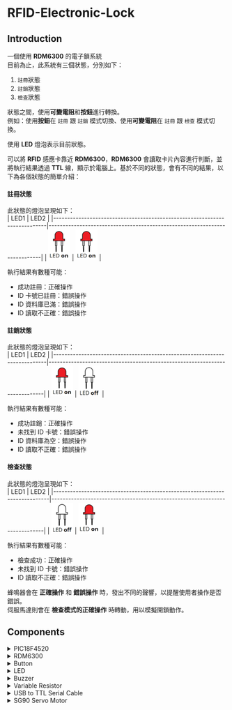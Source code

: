 # RFID-Electronic-Lock

## Introduction

一個使用 **RDM6300** 的電子鎖系統  
目前為止，此系統有三個狀態，分別如下：
1. ``註冊``狀態
2. ``註銷``狀態
3. ``檢查``狀態

狀態之間，使用**可變電阻**和**按鈕**進行轉換。  
例如：使用**按鈕**在 ``註冊`` 跟 ``註銷`` 模式切換、使用**可變電阻**在 ``註冊`` 跟 ``檢查`` 模式切換。

使用 **LED** 燈泡表示目前狀態。

可以將 **RFID** 感應卡靠近 **RDM6300**，**RDM6300** 會讀取卡片內容進行判斷，並將執行結果透過 **TTL** 線，顯示於電腦上。基於不同的狀態，會有不同的結果，以下為各個狀態的簡單介紹：

#### 註冊狀態
此狀態的燈泡呈現如下：  
  |                                   LED1                                    |                                   LED2                                    |
  |---------------------------------------------------------------------------|---------------------------------------------------------------------------|
  | <img src="./Images/States/LED on.png" alt="Check" width="50" height="70"> | <img src="./Images/States/LED on.png" alt="Check" width="50" height="70"> |
 
執行結果有數種可能：
* 成功註冊：正確操作
* ID 卡號已註冊：錯誤操作
* ID 資料庫已滿：錯誤操作
* ID 讀取不正確：錯誤操作

#### 註銷狀態
此狀態的燈泡呈現如下：  
  |                                   LED1                                    |                                    LED2                                    |
  |---------------------------------------------------------------------------|----------------------------------------------------------------------------|
  | <img src="./Images/States/LED on.png" alt="Check" width="50" height="70"> | <img src="./Images/States/LED off.png" alt="Check" width="50" height="70"> |

執行結果有數種可能：
* 成功註銷：正確操作
* 未找到 ID 卡號：錯誤操作
* ID 資料庫為空：錯誤操作
* ID 讀取不正確：錯誤操作

#### 檢查狀態
此狀態的燈泡呈現如下：  
  |                                    LED1                                    |                                    LED2                                   |
  |----------------------------------------------------------------------------|---------------------------------------------------------------------------|
  | <img src="./Images/States/LED off.png" alt="Check" width="50" height="70"> | <img src="./Images/States/LED on.png" alt="Check" width="50" height="70"> |

執行結果有數種可能：
* 檢查成功：正確操作
* 未找到 ID 卡號：錯誤操作
* ID 讀取不正確：錯誤操作

蜂鳴器會在 **正確操作** 和 **錯誤操作** 時，發出不同的聲響，以提醒使用者操作是否錯誤。  
伺服馬達則會在 **檢查模式的正確操作** 時轉動，用以模擬開鎖動作。

## Components

<details>
  <summary>PIC18F4520</summary>

  <img src="./Images/Components/PIC18F4520.jpg" alt="PIC18F4520" width="350" height="233">
  <img src="./Images/Components/PIC18F4520 Pinout Diagram.png" alt="Pinout Diagram" width="350">

  * 由於 **SG90 Motor** 跟 **Buzzer** 均需要使用 **PWM** 模式，故需要使用兩個 **PIC18F450** 晶片
    > 大部分元件都是接在第一個晶片（下面以 **Device1** 稱呼），只有 **TTL** 與 **Motor** 接在第二個晶片（以 **Device2** 稱呼）。  
    > 兩個晶片透過 **UART** 傳遞資訊，**Device1** 會先將資訊傳遞給電腦，再由電腦傳遞訊號給 **Device2**。

</details>

<details>
  <summary>RDM6300</summary>

  <img src="./Images/Components/RFID%20RDM6300%20Pinout%20Diagram.png" alt="RDM6300 PINOUT" width="280">
  <img src="./Images/Components/RDM6300%20Copper%20Coil.jpg" alt="RDM6300 Coil" width="200">
  <img src="./Images/Components/125kHz RFID Card.jpg" alt="125kHz RFID Card" width="320" height="200">


  |   RDM6300 Pin   |      Coil      |   PIC18F4520(1)    |
  |-----------------|----------------|--------------------|
  | `ANT1`          |  `Black Line`  |         X          |
  | `ANT2`          |   `Red Line`   |         X          |
  | `Vcc (below)`   |       X        |       `Vdd`        |
  | `GND (below)`   |       X        |       `Vss`        |
  | `TX`            |       X        |      `RC7/RX`      |

</details>
<details>
  <summary>Button</summary>

  <img src="./Images/Components/Button.jpg" alt="Button" width="200">

  |      Button      |                                                                         PIC18F4520(1)                                                                        |
  |------------------|--------------------------------------------------------------------------------------------------------------------------------------------------------------|
  |   ``One side``   | ``RB0/INT0`` → ``Resistor`` → ``Vdd``<br>&nbsp;&nbsp;&nbsp;&nbsp;&nbsp;&nbsp;&nbsp;&nbsp;&nbsp;&nbsp;&nbsp;&nbsp;&nbsp;&nbsp;&nbsp;&nbsp;&nbsp;→ ``One side``|
  | ``Another side`` |                                                                           ``Vss``                                                                            |

</details>
<details>
  <summary>LED</summary>

  <img src="./Images/Components/LED.jpg" alt="LED" width="200">

  |      LED1      |               PIC18F4520(1)             |
  |----------------|-----------------------------------------|
  |  ``Long Leg``  |``RA1/AN1`` → ``Resistor`` → ``Long Leg``|
  |  ``Short Leg`` |                 ``Vss``                 |

  |      LED2      |               PIC18F4520(1)             |
  |----------------|-----------------------------------------|
  |  ``Long Leg``  |``RA2/AN2`` → ``Resistor`` → ``Long Leg``|
  |  ``Short Leg`` |                 ``Vss``                 |
  
</details>
<details>
  <summary>Buzzer</summary>
  
  <img src="./Images/Components/Buzzer.jpg" alt="Buzzer" width="200">

  |  Buzzer |  PIC18F4520(1)  |
  |---------|-----------------|
  | ``Vcc`` |     ``Vdd``     |
  | ``GND`` |     ``Vss``     |
  | ``I/O`` |   ``RC2/CCP1``  |
  
</details>
<details>
  <summary>Variable Resistor</summary>

  <img src="./Images/Components/Variable Resistor.jpg" alt="Variable Resistor" width="200" height="200">

  | Variable Resistor | PIC18F4520(1) |
  |-------------------|---------------|
  |   ``One side``    |    ``Vdd``    |
  |    ``Center``     |  ``RA0/AN0``  |
  | ``Another side``  |    ``Vss``    |
  
</details>

<details>
  <summary>USB to TTL Serial Cable</summary>

  <img src="./Images/Components/USB to TTL Cable.jpg" alt="TTL Cable" width="200" height="200">

  |  TTL Cable |PIC18F4520(1)|PIC18F4520(2)|
  |------------|-------------|-------------|
  |  ``Red``   |   ``Vdd``   |      X      |
  |  ``Black`` |   ``Vss``   |      X      |
  |  ``Green`` |      X      |  ``RC7/RX`` |
  |  ``White`` |  ``RC6/TX`` |      X      |

</details>

<details>
  <summary>SG90 Servo Motor</summary>

  <img src="./Images/Components/SG90 Servo Motor.jpg" alt="TTL Cable" width="200" height="200">

  |     SG90    |   PIC18F4520(2) |
  |-------------|-----------------|
  |  ``Orange`` |   ``RC2/CCP1``  |
  |   ``Red``   |     ``Vdd``     |
  |  ``Brown``  |     ``Vss``     |

</details>
